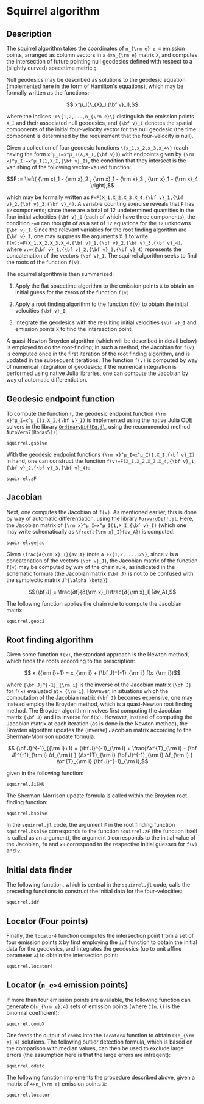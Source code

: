 # Squirrel algorithm

## Description

The squirrel algorithm takes the coordinates of ``n_{\rm e} ≥ 4``
emission points, arranged as column vectors in a ``4×n_{\rm e}`` matrix
``X``,  and computes the intersection of future pointing null geodesics
defined with respect to a (slightly curved) spacetime metric `g`. 

Null geodesics may be described as solutions to the geodesic equation
(implemented here in the form of Hamilton's equations), which may be
formally written as the functions:

```math
    x^μ_I(λ,{X}_I,{\bf v}_I),
```

where the indices ``I∈\{1,2,...,n_{\rm e}\}`` distinguish the emission
points ``X_I`` and their associated null geodesics, and ``{\bf v}_I``
denotes the spatial components of the initial four-velocity vector for
the null geodesic (the time component is determined by the requirement
that the four-velocity is null). 

Given a collection of four geodesic functions ``\{x_1,x_2,x_3,x_4\}``
(each having the form ``x^μ_I=x^μ_I(λ,X_I,{\bf v})``) with endpoints
given by ``{\rm x}^μ_I:=x^μ_I(1,X_I,{\bf v}_I)``, the condition
that they intersect is the vanishing of the following vector-valued
function:

```math
F := \left( {\rm x}_1 - {\rm x}_2 , {\rm x}_1 - {\rm x}_3 
            , {\rm x}_1 - {\rm x}_4 \right),
```

which may be formally written as 
``F=F(X_1,X_2,X_3,X_4,{\bf v}_1,{\bf v}_2,{\bf v}_3,{\bf v}_4)``. 
A variable counting exercise reveals that
``F`` has ``12`` components; since there are a total of 12 undetermined
quantities in the four initial velocities ``{\bf v}_I`` (each of which
have three components), the condition ``F=0`` can thought of as a set of
``12`` equations for the ``12`` unknowns ``{\bf v}_I``. Since the relevant 
variables for the root finding algorithm are ``{\bf v}_I``, one may 
suppress the arguments ``X_I`` to write 
``f(v):=F(X_1,X_2,X_3,X_4,{\bf v}_1,{\bf v}_2,{\bf v}_3,{\bf v}_4)``, where 
``v:=({\bf v}_1,{\bf v}_2,{\bf v}_3,{\bf v}_4)`` represents the 
concatenation of the vectors ``{\bf v}_I``. The squirrel algorithm
seeks to find the roots of the function ``f(v)``.

The squirrel algorithm is then summarized:

1.  Apply the flat spacetime algorithm to the emission points ``X`` to
    obtain an initial guess for the zeros of the function ``f(v)``.

2.  Apply a root finding algorithm to the function ``f(v)`` to obtain the
    initial velocities ``{\bf v}_I``.

3.  Integrate the geodesics with the resulting initial velocities
    ``{\bf v}_I`` and emission points ``X`` to find the intersection point.

A quasi-Newton Broyden algorithm (which will be described in detail
below) is employed to do the root-finding; in such a method, the
Jacobian for ``f(v)`` is computed once in the first iteration of the root
finding algorithm, and is updated in the subsequent iterations. The
function ``f(v)`` is computed by way of numerical integration of geodesics;
if the numerical integration is performed using native Julia libraries,
one can compute the Jacobian by way of automatic differentiation.

## Geodesic endpoint function

To compute the function ``f``, the geodesic endpoint function 
``{\rm x}^μ_I=x^μ_I(1,X_I,{\bf v}_I)`` is implemented using the 
native Julia ODE solvers in the library
[`OrdinaryDiffEq.jl`](https://github.com/SciML/OrdinaryDiffEq.jl), using
the recommended method `AutoVern7(Rodas5())`

```@docs
squirrel.gsolve
```

With the geodesic endpoint functions ``{\rm x}^μ_I=x^μ_I(1,X_I,{\bf
v}_I)`` in hand, one can construct the function 
``f(v)=F(X_1,X_2,X_3,X_4,{\bf v}_1,{\bf v}_2,{\bf v}_3,{\bf v}_4)``:

```@docs
squirrel.zF
```

## Jacobian

Next, one computes the Jacobian of ``f(v)``. As mentioned earlier, this 
is done by way of automatic differentiation, using the library
[`ForwardDiff.jl`](https://github.com/JuliaDiff/ForwardDiff.jl). Here,
the Jacobian matrix of ``{\rm x}^μ_I=x^μ_I(1,X_I,{\bf v}_I)`` 
(which one may write schematically as ``\frac{∂{\rm x}_I}{∂v_A}``) is
computed:

```@docs
squirrel.gejac
```

Given ``\frac{∂{\rm x}_I}{∂v_A}`` (note ``A ∈\{1,2,...,12\}``, since
``v`` is a concatenation of the vectors ``{\bf v}_I``), the Jacobian 
matrix of the function ``f(v)`` may be computed by way of the chain rule, 
as indicated in the schematic formula (the Jacobian matrix ``{\bf J}`` is 
not to be confused with the symplectic matrix ``J^{\alpha \beta}``):

```math
{\bf J} = \frac{∂f}{∂{\rm x}_I}\frac{∂{\rm x}_I}{∂v_A},
```

The following function applies the chain rule to compute the Jacobian
matrix:

```@docs
squirrel.geocJ
```

## Root finding algorithm

Given some function ``f(x)``, the standard approach is the Newton
method, which finds the roots according to the prescription:

```math
    x_{{\rm i}+1} = x_{\rm i} + {\bf J}^{-1}_{\rm i} f(x_{\rm i})
```

where ``{\bf J}^{-1}_{\rm i}`` is the inverse of the Jacobian matrix
``{\bf J}`` for ``f(x)`` evaluated at ``x_{\rm i}``. However, in
situations which the computation of the Jacobian matrix ``{\bf J}``
becomes expensive, one may instead employ the Broyden method, which is a
quasi-Newton root finding method. The Broyden algorithm involves first
computing the Jacobian matrix ``{\bf J}`` and its inverse for ``f(x)``.
However, instead of computing the Jacobian matrix at each iteration (as
is done in the Newton method), the Broyden algorithm updates the
(inverse) Jacobian matrix according to the Sherman-Morrison update
formula:

```math
    {\bf J}^{-1}_{{\rm i}+1} 
    = 
        {\bf J}^{-1}_{\rm i}
        +
        \frac{Δx^{T}_{\rm i} - {\bf J}^{-1}_{\rm i} Δf_{\rm i} }
        {Δx^{T}_{\rm i} {\bf J}^{-1}_{\rm i} Δf_{\rm i} }
        Δx^{T}_{\rm i} {\bf J}^{-1}_{\rm i},
```

given in the following function:

```@docs
squirrel.JiSMU
```

The Sherman-Morrison update formula is called within the Broyden root
finding function:

```@docs
squirrel.bsolve
```

In the `squirrel.jl` code, the argument `F` in the root finding function
`squirrel.bsolve` corresponds to the function `squirrel.zF` (the
function itself is called as an argument), the argument `J` corresponds
to the initial value of the Jacobian, `f0` and `x0` correspond to the
respective initial guesses for ``f(v)`` and ``v``.

## Initial data finder

The following function, which is central in the `squirrel.jl` code,
calls the preceding functions to construct the initial data for the
four-velocities:

```@docs
squirrel.idf
```

## Locator (Four points)

Finally, the `locator4` function computes the intersection point from a
set of four emission points `X` by first employing the `idf` function to
obtain the initial data for the geodesics, and integrates the geodesics
(up to unit affine parameter ``λ``) to obtain the intersection point:

```@docs
squirrel.locator4
```

## Locator (``n_e>4`` emission points)

If more than four emission points are available, the following function
can generate ``C(n_{\rm e},4)`` sets of emission points (where ``C(n,k)`` is
the binomial coefficient):

```@docs
squirrel.combX
```

One feeds the output of `combX` into the `locator4` function to obtain
``C(n_{\rm e},4)`` solutions. The following outlier detection formula, which
is based on the comparison with median values, can then be used to
exclude large errors (the assumption here is that the large errors are
infreqent):

```@docs
squirrel.odetc
```

The following function implements the procedure described above, given a matrix of ``4×n_{\rm e}`` emission points ``X``:

```@docs
squirrel.locator
```
